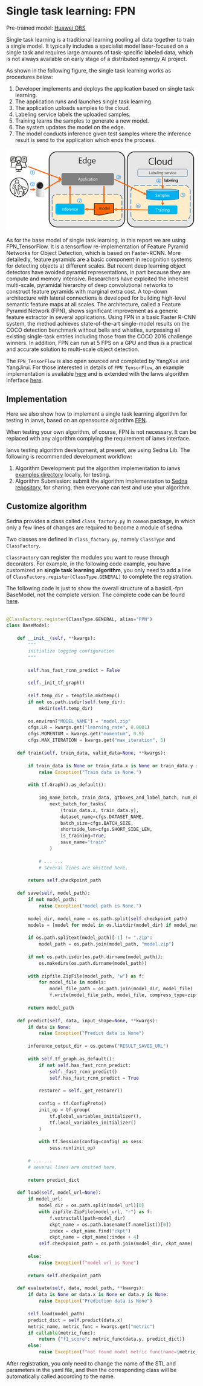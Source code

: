 # Single task learning: FPN

Pre-trained model: [Huawei OBS](https://kubeedge.obs.cn-north-1.myhuaweicloud.com:443/ianvs/pcb-aoi/model.zip)

Single task learning is a traditional learning pooling all data together to train a single model. It typically includes a specialist model laser-focused on a single task and requires large amounts of task-specific labeled data, which is not always available on early stage of a distributed synergy AI project.

As shown in the following figure, the single task learning works as procedures below:
1. Developer implements and deploys the application based on single task learning.
2. The application runs and launches single task learning.
3. The application uploads samples to the cloud.
4. Labeling service labels the uploaded samples.
5. Training learns the samples to generate a new model.
6. The system updates the model on the edge.
7. The model conducts inference given test samples where the inference result is send to the application which ends the process.

![](single_task_learning.png)



As for the base model of single task learning, in this report we are using FPN_TensorFlow. It is a tensorflow re-implementation of Feature Pyramid Networks for Object Detection, which is based on Faster-RCNN. More detailedly, feature pyramids are a basic component in recognition systems for detecting objects at different scales. But recent deep learning object detectors have avoided pyramid representations, in part because they are compute and memory intensive. Researchers have exploited the inherent multi-scale, pyramidal hierarchy of deep convolutional networks to construct feature pyramids with marginal extra cost. A top-down architecture with lateral connections is developed for building high-level semantic feature maps at all scales. The architecture, called a Feature Pyramid Network (FPN), shows significant improvement as a generic feature extractor in several applications. Using FPN in a basic Faster R-CNN system, the method achieves state-of-the-art single-model results on the COCO detection benchmark without bells and whistles, surpassing all existing single-task entries including those from the COCO 2016 challenge winners. In addition, FPN can run at 5 FPS on a GPU and thus is a practical and accurate solution to multi-scale object detection.

The ``FPN_TensorFlow`` is also open sourced and completed by YangXue and YangJirui. For those interested in details of ``FPN_TensorFlow``, an example implementation is available [here](https://github.com/DetectionTeamUCAS/FPN_Tensorflow) and is extended with the Ianvs algorithm inferface [here](https://github.com/ECIL-EdgeAI/FPN_Tensorflow).


## Implementation

Here we also show how to implement a single task learning algorithm for testing in ianvs, based on an opensource algorithm [FPN].

When testing your own algorithm, of course, FPN is not necessary. It can be replaced with any algorithm complying the requirement of ianvs interface.

Ianvs testing algorithm development, at present, are using Sedna Lib. The following is recommended development workflow:
1. Algorithm Development: put the algorithm implementation to ianvs [examples directory] locally, for testing.
2. Algorithm Submission: submit the algorithm implementation to [Sedna repository], for sharing, then everyone can test and use your algorithm.

## Customize algorithm

Sedna provides a class called `class_factory.py` in `common` package, in which only a few lines of changes are required to become a module of sedna.

Two classes are defined in `class_factory.py`, namely `ClassType` and `ClassFactory`.

`ClassFactory` can register the modules you want to reuse through decorators. For example, in the following code example, you have customized an **single task learning algorithm**, you only need to add a line of `ClassFactory.register(ClassType.GENERAL)` to complete the registration.

The following code is just to show the overall structure of a basicIL-fpn BaseModel, not the complete version. The complete code can be found [here](https://github.com/kubeedge/ianvs/tree/main/examples/pcb-aoi/incremental_learning_bench/testalgorithms/fpn).

```python

@ClassFactory.register(ClassType.GENERAL, alias="FPN")
class BaseModel:

    def __init__(self, **kwargs):
        """
        initialize logging configuration
        """

        self.has_fast_rcnn_predict = False

        self._init_tf_graph()

        self.temp_dir = tempfile.mkdtemp()
        if not os.path.isdir(self.temp_dir):
            mkdir(self.temp_dir)

        os.environ["MODEL_NAME"] = "model.zip"
        cfgs.LR = kwargs.get("learning_rate", 0.0001)
        cfgs.MOMENTUM = kwargs.get("momentum", 0.9)
        cfgs.MAX_ITERATION = kwargs.get("max_iteration", 5)

    def train(self, train_data, valid_data=None, **kwargs):

        if train_data is None or train_data.x is None or train_data.y is None:
            raise Exception("Train data is None.")

        with tf.Graph().as_default():

            img_name_batch, train_data, gtboxes_and_label_batch, num_objects_batch, data_num = \
                next_batch_for_tasks(
                    (train_data.x, train_data.y),
                    dataset_name=cfgs.DATASET_NAME,
                    batch_size=cfgs.BATCH_SIZE,
                    shortside_len=cfgs.SHORT_SIDE_LEN,
                    is_training=True,
                    save_name="train"
                )

            # ... ...
            # several lines are omitted here.

        return self.checkpoint_path

    def save(self, model_path):
        if not model_path:
            raise Exception("model path is None.")

        model_dir, model_name = os.path.split(self.checkpoint_path)
        models = [model for model in os.listdir(model_dir) if model_name in model]

        if os.path.splitext(model_path)[-1] != ".zip":
            model_path = os.path.join(model_path, "model.zip")

        if not os.path.isdir(os.path.dirname(model_path)):
            os.makedirs(os.path.dirname(model_path))

        with zipfile.ZipFile(model_path, "w") as f:
            for model_file in models:
                model_file_path = os.path.join(model_dir, model_file)
                f.write(model_file_path, model_file, compress_type=zipfile.ZIP_DEFLATED)

        return model_path

    def predict(self, data, input_shape=None, **kwargs):
        if data is None:
            raise Exception("Predict data is None")

        inference_output_dir = os.getenv("RESULT_SAVED_URL")

        with self.tf_graph.as_default():
            if not self.has_fast_rcnn_predict:
                self._fast_rcnn_predict()
                self.has_fast_rcnn_predict = True

            restorer = self._get_restorer()

            config = tf.ConfigProto()
            init_op = tf.group(
                tf.global_variables_initializer(),
                tf.local_variables_initializer()
            )

            with tf.Session(config=config) as sess:
                sess.run(init_op)

        # ... ...
        # several lines are omitted here.

        return predict_dict

    def load(self, model_url=None):
        if model_url:
            model_dir = os.path.split(model_url)[0]
            with zipfile.ZipFile(model_url, "r") as f:
                f.extractall(path=model_dir)
                ckpt_name = os.path.basename(f.namelist()[0])
                index = ckpt_name.find("ckpt")
                ckpt_name = ckpt_name[:index + 4]
            self.checkpoint_path = os.path.join(model_dir, ckpt_name)

        else:
            raise Exception(f"model url is None")

        return self.checkpoint_path

    def evaluate(self, data, model_path, **kwargs):
        if data is None or data.x is None or data.y is None:
            raise Exception("Prediction data is None")

        self.load(model_path)
        predict_dict = self.predict(data.x)
        metric_name, metric_func = kwargs.get("metric")
        if callable(metric_func):
            return {"f1_score": metric_func(data.y, predict_dict)}
        else:
            raise Exception(f"not found model metric func(name={metric_name}) in model eval phase")
```

After registration, you only need to change the name of the STL and parameters in the yaml file, and then the corresponding class will be automatically called according to the name.



[FPN]: https://github.com/DetectionTeamUCAS/FPN_Tensorflow
[examples directory]: ../../../../examples
[Sedna repository]: https://github.com/kubeedge/sedna

